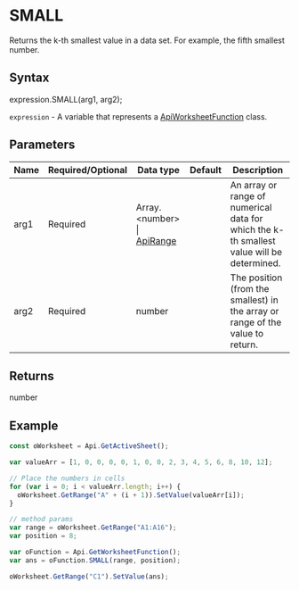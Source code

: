 # SMALL

Returns the k-th smallest value in a data set. For example, the fifth smallest number.

## Syntax

expression.SMALL(arg1, arg2);

`expression` - A variable that represents a [ApiWorksheetFunction](../ApiWorksheetFunction.md) class.

## Parameters

| **Name** | **Required/Optional** | **Data type** | **Default** | **Description** |
| ------------- | ------------- | ------------- | ------------- | ------------- |
| arg1 | Required | Array.&lt;number&gt; &#124; [ApiRange](../../ApiRange/ApiRange.md) |  | An array or range of numerical data for which the k-th smallest value will be determined. |
| arg2 | Required | number |  | The position (from the smallest) in the array or range of the value to return. |

## Returns

number

## Example



```javascript
const oWorksheet = Api.GetActiveSheet();

var valueArr = [1, 0, 0, 0, 0, 1, 0, 0, 2, 3, 4, 5, 6, 8, 10, 12];

// Place the numbers in cells
for (var i = 0; i < valueArr.length; i++) {
  oWorksheet.GetRange("A" + (i + 1)).SetValue(valueArr[i]);
}

// method params
var range = oWorksheet.GetRange("A1:A16");
var position = 8;

var oFunction = Api.GetWorksheetFunction();
var ans = oFunction.SMALL(range, position);

oWorksheet.GetRange("C1").SetValue(ans);

```
